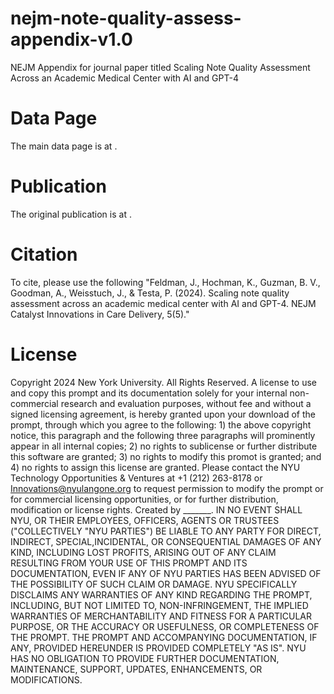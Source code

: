 # nejm-note-quality-assess-appendix-v1.0
NEJM Appendix for journal paper titled Scaling Note Quality Assessment Across an Academic Medical Center with AI and GPT-4 

# Data Page
The main data page is at [<nyu data catalog link>](https://datacatalog.med.nyu.edu/dataset/10687).

# Publication
The original publication is at <NEJM>.

# Citation
To cite, please use the following "Feldman, J., Hochman, K., Guzman, B. V., Goodman, A., Weisstuch, J., & Testa, P. (2024). Scaling note quality assessment across an academic medical center with AI and GPT-4. NEJM Catalyst Innovations in Care Delivery, 5(5)."

# License
Copyright 2024 New York University. All Rights Reserved.
A license to use and copy this prompt and its documentation solely for your internal non-commercial research and evaluation purposes, without fee and without a signed licensing agreement, is hereby granted upon your download of the prompt, through which you agree to the following: 1) the above copyright notice, this paragraph and the following three paragraphs will prominently appear in all internal copies; 2) no rights to sublicense or further distribute this software are granted; 3) no rights to modify this promot is granted; and 4) no rights to assign this license are granted. Please contact the NYU Technology Opportunities & Ventures at +1 (212) 263-8178  or Innovations@nyulangone.org to request permission to modify the prompt or for commercial licensing opportunities, or for further distribution, modification or license rights.
Created by _______.
IN NO EVENT SHALL NYU, OR THEIR EMPLOYEES, OFFICERS, AGENTS OR TRUSTEES ("COLLECTIVELY "NYU PARTIES") BE LIABLE TO ANY PARTY FOR DIRECT, INDIRECT, SPECIAL,INCIDENTAL, OR CONSEQUENTIAL DAMAGES OF ANY KIND, INCLUDING LOST PROFITS, ARISING OUT OF ANY CLAIM RESULTING FROM YOUR USE OF THIS PROMPT AND ITS DOCUMENTATION, EVEN IF ANY OF NYU PARTIES HAS BEEN ADVISED OF THE POSSIBILITY  OF SUCH CLAIM OR DAMAGE.
NYU SPECIFICALLY DISCLAIMS ANY WARRANTIES OF ANY KIND REGARDING THE PROMPT, INCLUDING, BUT NOT LIMITED TO, NON-INFRINGEMENT, THE IMPLIED WARRANTIES OF  MERCHANTABILITY AND FITNESS FOR A PARTICULAR PURPOSE, OR THE ACCURACY OR USEFULNESS, OR COMPLETENESS OF THE PROMPT. THE PROMPT AND ACCOMPANYING DOCUMENTATION, IF ANY, PROVIDED HEREUNDER IS PROVIDED COMPLETELY "AS IS". NYU HAS NO OBLIGATION TO PROVIDE FURTHER DOCUMENTATION, MAINTENANCE, SUPPORT, UPDATES, ENHANCEMENTS, OR MODIFICATIONS.
